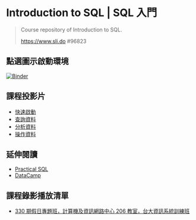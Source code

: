 # Introduction to SQL | SQL 入門

> Course repository of Introduction to SQL.
>
> https://www.sli.do #96823

## 點選圖示啟動環境

[![Binder](https://mybinder.org/badge_logo.svg)](https://mybinder.org/v2/gh/yaojenkuo/introduction-to-sql/master)

## 課程投影片

- [快速啟動](https://yaojenkuo.io/introduction-to-sql/01-getting-started.slides.html)
- [查詢資料](https://yaojenkuo.io/introduction-to-sql/02-retrieving-data.slides.html)
- [分析資料](https://yaojenkuo.io/introduction-to-sql/03-analyzing-data.slides.html)
- [操作資料](https://yaojenkuo.io/introduction-to-sql/04-operating-data.slides.html)

## 延伸閱讀

- [Practical SQL](https://www.amazon.com/Practical-SQL-Beginners-Guide-Storytelling/dp/1593278276)
- [DataCamp](https://www.datacamp.com/search?q=sql&tap_a=5644-dce66f&tap_s=194899-1fb421&utm_medium=affiliate&utm_source=tonykuo)

## 課程錄影播放清單

- [330 期假日專題班，計算機及資訊網路中心 206 教室，台大資訊系統訓練班]()